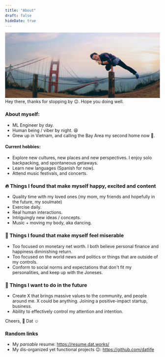 ```yaml
---
title: "About"
draft: false
hideDate: true
---
```

![Hello](dat_sf.jpg)
Hey there, thanks for stopping by 😉. Hope you doing well.

### About myself:
* ML Engineer by day.
* Human being / viber by night. 😆
* Grew up in Vietnam, and calling the Bay Area my second home now 🏡.

#### Current hobbies:
* Explore new cultures, new places and new perspectives. I enjoy solo backpacking, and spontaneous getaways. 
* Learn new languages (Spanish for now).
* Attend music festivals, and concerts.

### 🔥 Things I found that make myself happy, excited and content
* Quality time with my loved ones (my mom, my friends and hopefully in the future, my soulmate)
* Exercise daily.
* Real human interactions.
* Intriguingly new ideas / concepts.
* Music + moving my body, aka dancing.

### 🚩 Things I found that make myself feel miserable
* Too focused on monetary net worth. I both believe personal finance and happiness diminishing return.
* Too focused on the world news and politics or things that are outside of my controls.
* Conform to social norms and expectations that don't fit my personalities, and keep up with the Joneses.  

### 🚀 Things I want to do in the future
* Create X that brings massive values to the community, and people around me. X could be anything. Joining a positive-impact startup, business.
* Ability to effectively control my attention and intention.


Cheers, 🍻
Dat ☺️


### Random links
- My *parsable* resume:
https://resume.dat.works/
- My dis-organized yet functional projects 😉:
https://github.com/datlife

